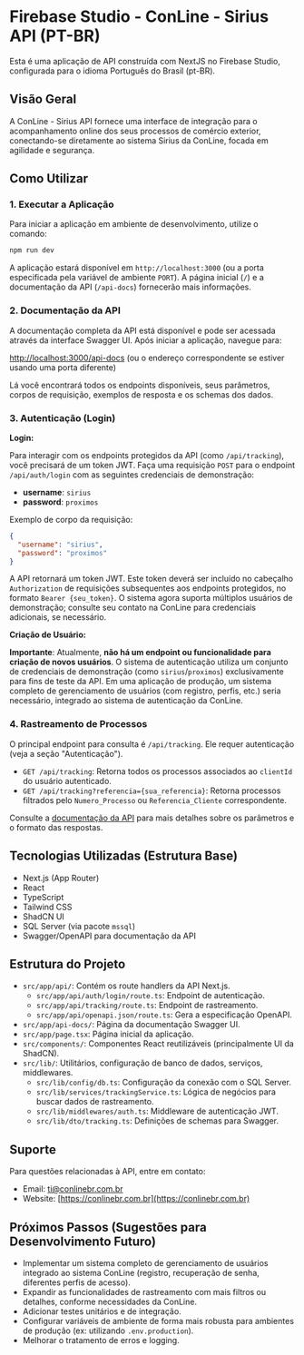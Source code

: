 # Firebase Studio - ConLine - Sirius API (PT-BR)

Esta é uma aplicação de API construída com NextJS no Firebase Studio, configurada para o idioma Português do Brasil (pt-BR).

## Visão Geral

A ConLine - Sirius API fornece uma interface de integração para o acompanhamento online dos seus processos de comércio exterior, conectando-se diretamente ao sistema Sirius da ConLine, focada em agilidade e segurança.

## Como Utilizar

### 1. Executar a Aplicação

Para iniciar a aplicação em ambiente de desenvolvimento, utilize o comando:

```bash
npm run dev
```

A aplicação estará disponível em `http://localhost:3000` (ou a porta especificada pela variável de ambiente `PORT`). A página inicial (`/`) e a documentação da API (`/api-docs`) fornecerão mais informações.

### 2. Documentação da API

A documentação completa da API está disponível e pode ser acessada através da interface Swagger UI. Após iniciar a aplicação, navegue para:

[http://localhost:3000/api-docs](http://localhost:3000/api-docs) (ou o endereço correspondente se estiver usando uma porta diferente)

Lá você encontrará todos os endpoints disponíveis, seus parâmetros, corpos de requisição, exemplos de resposta e os schemas dos dados.

### 3. Autenticação (Login)

**Login:**

Para interagir com os endpoints protegidos da API (como `/api/tracking`), você precisará de um token JWT. Faça uma requisição `POST` para o endpoint `/api/auth/login` com as seguintes credenciais de demonstração:

-   **username**: `sirius`
-   **password**: `proximos`

Exemplo de corpo da requisição:
```json
{
  "username": "sirius",
  "password": "proximos"
}
```
A API retornará um token JWT. Este token deverá ser incluído no cabeçalho `Authorization` de requisições subsequentes aos endpoints protegidos, no formato `Bearer {seu_token}`. O sistema agora suporta múltiplos usuários de demonstração; consulte seu contato na ConLine para credenciais adicionais, se necessário.

**Criação de Usuário:**

**Importante**: Atualmente, **não há um endpoint ou funcionalidade para criação de novos usuários**. O sistema de autenticação utiliza um conjunto de credenciais de demonstração (como `sirius`/`proximos`) exclusivamente para fins de teste da API. Em uma aplicação de produção, um sistema completo de gerenciamento de usuários (com registro, perfis, etc.) seria necessário, integrado ao sistema de autenticação da ConLine.

### 4. Rastreamento de Processos

O principal endpoint para consulta é `/api/tracking`. Ele requer autenticação (veja a seção "Autenticação").

-   `GET /api/tracking`: Retorna todos os processos associados ao `clientId` do usuário autenticado.
-   `GET /api/tracking?referencia={sua_referencia}`: Retorna processos filtrados pelo `Numero_Processo` ou `Referencia_Cliente` correspondente.

Consulte a [documentação da API](/api-docs) para mais detalhes sobre os parâmetros e o formato das respostas.

## Tecnologias Utilizadas (Estrutura Base)

- Next.js (App Router)
- React
- TypeScript
- Tailwind CSS
- ShadCN UI
- SQL Server (via pacote `mssql`)
- Swagger/OpenAPI para documentação da API

## Estrutura do Projeto

-   `src/app/api/`: Contém os route handlers da API Next.js.
    -   `src/app/api/auth/login/route.ts`: Endpoint de autenticação.
    -   `src/app/api/tracking/route.ts`: Endpoint de rastreamento.
    -   `src/app/api/openapi.json/route.ts`: Gera a especificação OpenAPI.
-   `src/app/api-docs/`: Página da documentação Swagger UI.
-   `src/app/page.tsx`: Página inicial da aplicação.
-   `src/components/`: Componentes React reutilizáveis (principalmente UI da ShadCN).
-   `src/lib/`: Utilitários, configuração de banco de dados, serviços, middlewares.
    -   `src/lib/config/db.ts`: Configuração da conexão com o SQL Server.
    -   `src/lib/services/trackingService.ts`: Lógica de negócios para buscar dados de rastreamento.
    -   `src/lib/middlewares/auth.ts`: Middleware de autenticação JWT.
    -   `src/lib/dto/tracking.ts`: Definições de schemas para Swagger.

## Suporte

Para questões relacionadas à API, entre em contato:
- Email: ti@conlinebr.com.br
- Website: [https://conlinebr.com.br](https://conlinebr.com.br)

## Próximos Passos (Sugestões para Desenvolvimento Futuro)

- Implementar um sistema completo de gerenciamento de usuários integrado ao sistema ConLine (registro, recuperação de senha, diferentes perfis de acesso).
- Expandir as funcionalidades de rastreamento com mais filtros ou detalhes, conforme necessidades da ConLine.
- Adicionar testes unitários e de integração.
- Configurar variáveis de ambiente de forma mais robusta para ambientes de produção (ex: utilizando `.env.production`).
- Melhorar o tratamento de erros e logging.
